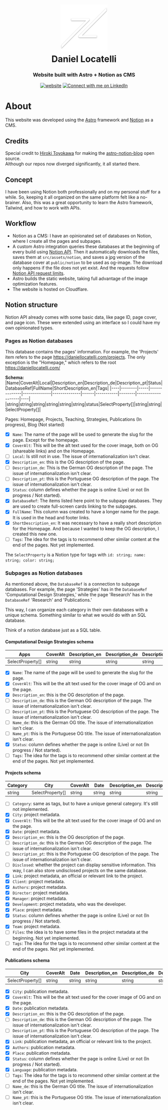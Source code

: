 <h1 align="center">
  <img src="https://github.com/daniel-locatelli/daniellocatelli/blob/main/public/android-chrome-512x512.png" width="150px"/><br/>
  Daniel Locatelli
</h1>
<h3 align="center">
    Website built with Astro + Notion as CMS
</h3>

<p align="center"><a href="https://daniellocatelli.com"><img src="https://img.shields.io/badge/https://-daniellocatelli.com-white" alt="website"></a> <a href="https://www.linkedin.com/in/daniel-locatelli/"><img src="https://img.shields.io/badge/Connect-Daniel%20Locatelli-blue?logo=linkedin" alt="Connect with me on LinkedIn"></a></p>
<p align="center"></p>

# About
This website was developed using the [Astro](https://astro.build/) framework and [Notion](https://www.notion.so/) as a CMS.

## Credits
Special credit to [Hiroki Toyokawa](https://github.com/otoyo) for making the [astro-notion-blog](https://github.com/otoyo/astro-notion-blog) open source. <br/> Although our repos now diverged significantly, it all started there.

## Concept
I have been using Notion both professionally and on my personal stuff for a while. So, keeping it all organized on the same platform felt like a no-brainer. Also, this was a great opportunity to learn the Astro framework, Tailwind, and how to work with APIs.

## Workflow
- Notion as a CMS: I have an opinionated set of databases on Notion, where I create all the pages and subpages.
- A custom Astro integration queries these databases at the beginning of every build using [Notion API](https://developers.notion.com/). Then it automatically downloads the files, saves them at `src/assets/notion`, and saves a jpg version of the database cover at `public/notion` to be used as og-image. The download only happens if the file does not yet exist. And the requests follow [Notion API request limits](https://developers.notion.com/reference/request-limits).
- Astro builds the static website, taking full advantage of the image optimization features.
- The website is hosted on Cloudflare.

## Notion structure
Notion API already comes with some basic data, like page ID, page cover, and page icon. These were extended using an interface so I could have my own opinionated types.

### Pages as Notion databases
This database contains the pages' information. For example, the 'Projects' item refers to the page https://daniellocatelli.com/projects. The only exception is the "Homepage," which refers to the root https://daniellocatelli.com/

**Schema:**
|Name|CoverAlt|Local|Description_en|Description_de|Description_pt|Status|DatabaseRef|FullName|ShortDescription_en|Tags|
|----|--------|-----|--------------|--------------|--------------|------|-----------|--------|-------------------|----|
|string|string|string|string|string|string|status|SelectProperty[]|string|string|SelectProperty[]|

Pages: Homepage, Projects, Teaching, Strategies, Publications (In progress), Blog (Not started)

- [x] `Name`: The name of the page will be used to generate the slug for the page. Except for the homepage.
- [x] `CoverAlt`: This will be the alt text used for the cover image, both on OG (shareable links) and on the Homepage.
- [ ] `Local`: Is still not in use. The issue of internationalization isn't clear.
- [x] `Description_en`: this is the OG description of the page.
- [ ] `Description_de`: This is the German OG description of the page. The issue of internationalization isn't clear.
- [ ] `Description_pt`: this is the Portuguese OG description of the page. The issue of internationalization isn't clear.
- [x] `Status`: column defines whether the page is online (Live) or not (In progress / Not started).
- [x] `DatabaseRef`: The items listed here point to the subpage databases. They are used to create full-screen cards linking to the subpages.
- [x] `FullName`: This column was created to have a longer name for the page. It is used in the head and footer links.
- [x] `ShortDescription_en`: It was necessary to have a really short description for the Homepage. And because I wanted to keep the OG description, I created this new one.
- [ ] `Tags`: The idea for the tags is to recommend other similar content at the end of the pages. Not yet implemented.

The `SelectProperty` is a Notion type for tags with ``` id: string; name: string; color: string; ```

### Subpages as Notion databases
As mentioned above, the `DatabaseRef` is a connection to subpage databases.
For example, the page 'Strategies' has in the `DatabaseRef` 'Computational Design Strategies,' while the page 'Research' has in the `DatabaseRef` 'Research' and 'Publications.'

This way, I can organize each category in their own databases with a unique schema. Something similar to what we would do with an SQL database.

Think of a notion database just as a SQL table.

#### Computational Design Strategies schema
|Apps|CoverAlt|Description_en|Description_de|Description_pt|Name_de|Name_pt|References|Status|Tags|
|---|---|---|---|---|---|---|---|---|---|
|SelectProperty[]|string|string|string|string|string|string|string|status|SelectProperty[]|

- [x] `Name`: The name of the page will be used to generate the slug for the page.
- [x] `CoverAlt`: This will be the alt text used for the cover image of OG and on the page.
- [x] `Description_en`: this is the OG description of the page.
- [ ] `Description_de`: this is the German OG description of the page. The issue of internationalization isn't clear.
- [ ] `Description_pt`: this is the Portuguese OG description of the page. The issue of internationalization isn't clear.
- [ ] `Name_de`: this is the German OG title. The issue of internationalization isn't clear.
- [ ] `Name_pt`: this is the Portuguese OG title. The issue of internationalization isn't clear.
- [x] `Status`: column defines whether the page is online (Live) or not (In progress / Not started).
- [ ] `Tags`: The idea for the tags is to recommend other similar content at the end of the pages. Not yet implemented.

#### Projects schema
|Category|City|CoverAlt|Date|Description_en|Description_de|Description_pt|Disclosed|Link|Client|Authors|Director|Manager|Development|Place|Status|Team|Files|Tags|
|--|--|--|--|--|--|--|--|--|--|--|--|--|--|--|--|--|--|--|
|string|SelectProperty[]|string|string|string|string|string|boolean|RichText[]|string|SelectProperty[]|SelectProperty[]|SelectProperty[]|SelectProperty[]|string|status|SelectProperty[]|file|SelectProperty[]|

- [ ] `Category`: same as tags, but to have a unique general category. It's still not implemented.
- [x] `City`: project metadata.
- [x] `CoverAlt`: This will be the alt text used for the cover image of OG and on the page.
- [x] `Date`: project metadata.
- [x] `Description_en`: this is the OG description of the page.
- [ ] `Description_de`: this is the German OG description of the page. The issue of internationalization isn't clear.
- [ ] `Description_pt`: this is the Portuguese OG description of the page. The issue of internationalization isn't clear.
- [ ] `Disclosed`: whether the project can display sensitive information. This way, I can also store undisclosed projects on the same database.
- [x] `Link`: project metadata, an official or relevant link to the project.
- [x] `Client`: project metadata.
- [x] `Authors`: project metadata.
- [x] `Director`: project metadata.
- [x] `Manager`: project metadata.
- [x] `Development`: project metadata, who was the developer.
- [x] `Place`: project metadata.
- [x] `Status`: column defines whether the page is online (Live) or not (In progress / Not started).
- [x] `Team`: project metadata.
- [ ] `Files`: the idea is to have some files in the project metadata at the beginning. Not yet implemented.
- [ ] `Tags`: The idea for the tags is to recommend other similar content at the end of the pages. Not yet implemented.

#### Publications schema
|City|CoverAlt|Date|Description_en|Description_de|Description_pt|Link|Authors|Place|Status|Language|Tags|Name_de|Name_pt|
|--|--|--|--|--|--|--|--|--|--|--|--|--|--|
|SelectProperty[]|string|string|string|string|string|RichText[]|SelectProperty[]|string|status|SelectProperty[]|string|string|string|

- [x] `City`: publication metadata.
- [x] `CoverAlt`: This will be the alt text used for the cover image of OG and on the page.
- [x] `Date`: publication metadata.
- [x] `Description_en`: this is the OG description of the page.
- [ ] `Description_de`: this is the German OG description of the page. The issue of internationalization isn't clear.
- [ ] `Description_pt`: this is the Portuguese OG description of the page. The issue of internationalization isn't clear.
- [x] `Link`: publication metadata, an official or relevant link to the project.
- [x] `Authors`: publication metadata.
- [x] `Place`: publication metadata.
- [x] `Status`: column defines whether the page is online (Live) or not (In progress / Not started).
- [x] `Language`: publication metadata.
- [ ] `Tags`: The idea for the tags is to recommend other similar content at the end of the pages. Not yet implemented.
- [ ] `Name_de`: this is the German OG title. The issue of internationalization isn't clear.
- [ ] `Name_pt`: this is the Portuguese OG title. The issue of internationalization isn't clear.

<!--
## Notion as CMS
### Database structure
![Pages database](https://github.com/daniel-locatelli/daniellocatelli/assets/15069239/356f4c18-b62b-4616-a1f9-b06a8d9df5e1)
### Notion API

## Astro
### Astro Integration
### Astro Structure

## Homepage custom JavaScript

## Cloudflare
### Settings
### Connecting to Notion API
-->
